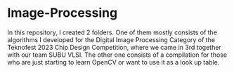 # Image-Processing

In this repository, I created 2 folders. One of them mostly consists of the algorithms I developed for the Digital Image Processing Category of the Teknofest 2023 Chip Design Competition, where we came in 3rd together with our team SUBU VLSI. The other one consists of a compilation for those who are just starting to learn OpenCV or want to use it as a look up table.

